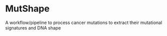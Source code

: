 # MutShape
A workflow/pipeline to process cancer mutations to extract their mutational signatures and DNA shape

